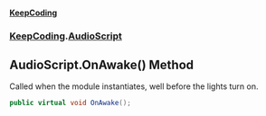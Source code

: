 #### [KeepCoding](index.md 'index')
### [KeepCoding](KeepCoding.md 'KeepCoding').[AudioScript](AudioScript.md 'KeepCoding.AudioScript')
## AudioScript.OnAwake() Method
Called when the module instantiates, well before the lights turn on.  
```csharp
public virtual void OnAwake();
```
